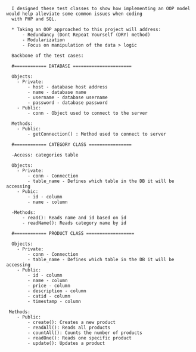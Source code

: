      
      I designed these test classes to show how implementing an OOP model would help alleviate some common issues when coding
      with PHP and SQL. 
      
      * Taking an OOP approached to this project will address: 
          - Redundancy (Dont Repeat Yourself (DRY) method)
          - Modularization
          - Focus on manipulation of the data > logic
    
      Backbone of the test cases: 

      #============ DATABASE ======================
      
      Objects: 
        - Private: 
            - host - database host address
            - name - database name
            - username - database username
            - password - database password
        - Public:
            - conn - Object used to connect to the server
        
      Methods: 
        - Public:
            - getConnection() : Method used to connect to server
      
      #============ CATEGORY CLASS ================
      
      -Access: categories table
      
      Objects: 
        - Private: 
            - conn - Connection
            - table_name - Defines which table in the DB it will be accessing
        - Pubic: 
            - id - column 
            - name - column 
      
      -Methods: 
          - read(): Reads name and id based on id
          - readName(): Reads category name by id
          
      #============ PRODUCT CLASS ==================  
      
      Objects: 
        - Private: 
            - conn - Connection
            - table_name - Defines which table in the DB it will be accessing  
        - Public: 
            - id - column
            - name - column
            - price - column
            - description - column
            - catid - column
            - timestamp - column
            
     Methods: 
        - Public: 
            - create(): Creates a new product
            - readAll(): Reads all products
            - countAll(): Counts the number of products
            - readOne(): Reads one specific product
            - update(): Updates a product
    
    
    
